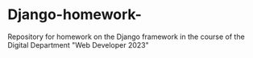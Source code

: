# Django-homework-
Repository for homework on the Django framework in the course of the Digital Department "Web Developer 2023"
